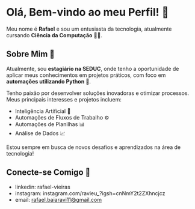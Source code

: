 # Olá, Bem-vindo ao meu Perfil! 👋

Meu nome é **Rafael** e sou um entusiasta da tecnologia, atualmente cursando **Ciência da Computação** 👨‍💻.

## Sobre Mim 🚀

Atualmente, sou **estagiário na SEDUC**, onde tenho a oportunidade de aplicar meus conhecimentos em projetos práticos, com foco em **automações utilizando Python** 🐍.

Tenho paixão por desenvolver soluções inovadoras e otimizar processos. Meus principais interesses e projetos incluem:

* Inteligência Artificial 🤖
* Automações de Fluxos de Trabalho ⚙️
* Automações de Planilhas 📊
* Análise de Dados 📈

Estou sempre em busca de novos desafios e aprendizados na área de tecnologia!

## Conecte-se Comigo 🔗
* linkedin: rafael-vieiras
* instagram: instagram.com/ravieu_?igsh=cnNmY2t2ZXhncjcz
* email: rafael.baiaravi11@gmail.com
